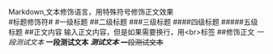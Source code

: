 Markdown,文本修饰语言，用特殊符号修饰正文效果<br>
#标题修饰符\#
#一级标题
##二级标题
###三级标题
####四级标题
#####五级标题
##正文内容
输入正文内容，但是如果需要换行，用\<br\>标签
##修饰正文
*一段测试文本*
**一段测试文本**
***测试文本***
~~一段测试文本~~
